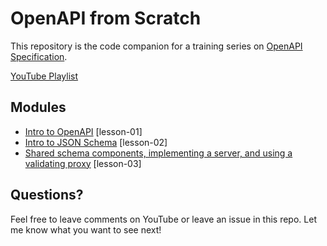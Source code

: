 # OpenAPI from Scratch

This repository is the code companion for a training series on [OpenAPI Specification](https://www.openapis.org/).

[YouTube Playlist](https://www.youtube.com/playlist?list=PLXXUU3t5TjH1lz3H_75dZTcRC4u3zQs1N)

## Modules

-   [Intro to OpenAPI](./lesson-01) [lesson-01]
-   [Intro to JSON Schema](./lesson-02) [lesson-02]
-   [Shared schema components, implementing a server, and using a validating proxy](./lesson-03) [lesson-03]

## Questions?

Feel free to leave comments on YouTube or leave an issue in this repo. Let me know what you want to see next!

